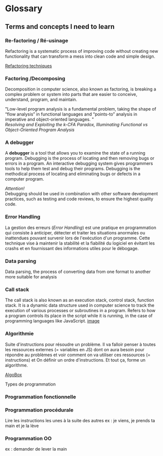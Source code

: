 # Glossary

## Terms and concepts I need to learn

### Re-factoring / Ré-usinage

Refactoring is a systematic process of improving code without creating new functionality that can transform a mess into clean code and simple design.

[Refactoring techniques](https://refactoring.guru/refactoring/techniques)

### Factoring /Decomposing

Decomposition in computer science, also known as factoring, is breaking a complex problem or system into parts that are easier to conceive, understand, program, and maintain.

"Low-level program analysis is a fundamental problem, taking the
shape of “flow analysis” in functional languages and “points-to”
analysis in imperative and object-oriented languages. "  
*Resolving and Exploiting the k-CFA Paradox, Illuminating Functional vs Object-Oriented Program Analysis*

### A debugger

A **debugger** is a tool that allows you to examine the state of a running program. Debugging is the process of locating and then removing bugs or errors in a program. An interactive debugging system gives programmers tools to help them test and debug their programs. Debugging is the methodical process of locating and eliminating bugs or defects in a computer program.

*Attention!*  
Debugging should be used in combination with other software development practices, such as testing and code reviews, to ensure the highest quality code.

### Error Handling

La gestion des erreurs (*Error Handling*) est une pratique en programmation qui consiste à anticiper, détecter et traiter les situations anormales ou inattendues pouvant survenir lors de l'exécution d'un programme. Cette technique vise à maintenir la stabilité et la fiabilité du logiciel en évitant les crashs et en fournissant des informations utiles pour le débogage.

### Data parsing

Data parsing, the process of converting data from one format to another more suitable for analysis

### Call stack

The call stack is also known as an execution stack, control stack, function stack. It is a dynamic data structure used in computer science to track the execution of various processes or subroutines in a program. Refers to how a program controls its place in the script while it is running, in the case of programming languages ​​like JavaScript.
[image](callStack-and-APIs.png)

### Algorithmie

Suite d'instructions pour résoudre un problème. Il va falloir penser à toutes les ressources externes (= variables en JS) dont on aura besoin pour répondre au problèmes et voir comment on va utiliser ces ressources (= instructions) et On définir un ordre d'instructions. Et tout ça, forme un algorithme.

[AlgoBox](https://www.xm1math.net/algobox/)

Types de programmation 

### Programmation fonctionnelle


### Programmation procédurale
Lire les instructions les unes à la suite des autres
ex : je viens, je prends ta main et je la lève

### Programmation OO
ex : demander de lever la main